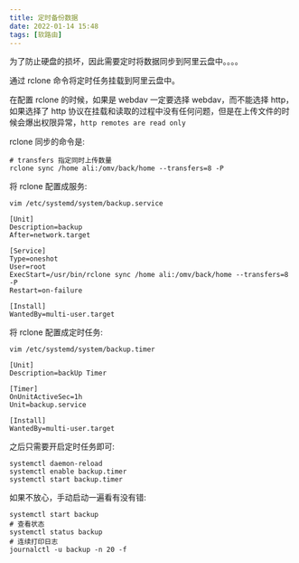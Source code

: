 ```yaml
---
title: 定时备份数据
date: 2022-01-14 15:48  
tags: [软路由]
---
```

为了防止硬盘的损坏，因此需要定时将数据同步到阿里云盘中。。。。

通过 rclone 命令将定时任务挂载到阿里云盘中。

在配置 rclone 的时候，如果是 webdav 一定要选择 webdav，而不能选择 http，如果选择了 http 协议在挂载和读取的过程中没有任何问题，但是在上传文件的时候会爆出权限异常，`http remotes are read only`

rclone 同步的命令是:

```shell
# transfers 指定同时上传数量
rclone sync /home ali:/omv/back/home --transfers=8 -P
```

将 rclone 配置成服务:

```shell
vim /etc/systemd/system/backup.service

[Unit]
Description=backup
After=network.target

[Service]
Type=oneshot
User=root
ExecStart=/usr/bin/rclone sync /home ali:/omv/back/home --transfers=8 -P
Restart=on-failure

[Install]
WantedBy=multi-user.target
```

将 rclone 配置成定时任务:

```shell
vim /etc/systemd/system/backup.timer

[Unit]
Description=backUp Timer

[Timer]
OnUnitActiveSec=1h
Unit=backup.service

[Install]
WantedBy=multi-user.target
```

之后只需要开启定时任务即可:

```shell
systemctl daemon-reload
systemctl enable backup.timer
systemctl start backup.timer
```

如果不放心，手动启动一遍看有没有错:

```shell
systemctl start backup
# 查看状态
systemctl status backup
# 连续打印日志
journalctl -u backup -n 20 -f
```
